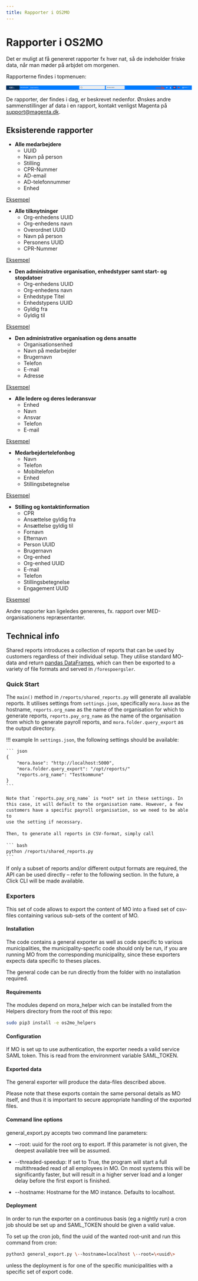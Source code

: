```yaml
---
title: Rapporter i OS2MO
---
```


# Rapporter i OS2MO

Det er muligt at få genereret rapporter fx hver nat, så de indeholder friske data, når man møder på arbjdet om morgenen.

Rapporterne findes i topmenuen:

![image](../graphics/reportsinUI.png)

De rapporter, der findes i dag, er beskrevet nedenfor. Ønskes andre sammenstillinger af data i en rapport, kontakt venligst Magenta på support@magenta.dk.

## Eksisterende rapporter
- **Alle medarbejdere**
    - UUID
    - Navn på person
    - Stilling
    - CPR-Nummer
    - AD-email
    - AD-telefonnummer
    - Enhed

[Eksempel](../Reports/OS2mo%20Ansatte.xlsx)

- **Alle tilknytninger**
    - Org-enhedens UUID
    - Org-enhedens navn
    - Overordnet UUID
    - Navn på person
    - Personens UUID
    - CPR-Nummer

[Eksempel](../Reports/OS2mo%20alle%20tilknytninger.xlsx)

- **Den administrative organisation, enhedstyper samt start- og stopdatoer**
    - Org-enhedens UUID
    - Org-enhedens navn
    - Enhedstype Titel
    - Enhedstypens UUID
    - Gyldig fra
    - Gyldig til

[Eksempel](../Reports/OS2mos%20administrative%20organisation%20inkl.%20start-%20og-%20stopdato%20samt%20enhedstyper.xlsx)

- **Den administrative organisation og dens ansatte**
    - Organisationsenhed
    - Navn på medarbejder
    - Brugernavn
    - Telefon
    - E-mail
    - Adresse

[Eksempel](../Reports/OS2mos%20organisation%20inkl.%20medarbejdere.xlsx)

- **Alle ledere og deres lederansvar**
    - Enhed
    - Navn
    - Ansvar
    - Telefon
    - E-mail

[Eksempel](../Reports/OS2mo%20Alle%20lederfunktioner.xlsx)

- **Medarbejdertelefonbog**
    - Navn
    - Telefon
    - Mobiltelefon
    - Enhed
    - Stillingsbetegnelse

[Eksempel](../Reports/OS2mo%20Medarbejdertelefonbog.xlsx)

- **Stilling og kontaktinformation**
    - CPR
    - Ansættelse gyldig fra
    - Ansættelse gyldig til
    - Fornavn
    - Efternavn
    - Person UUID
    - Brugernavn
    - Org-enhed
    - Org-enhed UUID
    - E-mail
    - Telefon
    - Stillingsbetegnelse
    - Engagement UUID

[Eksempel](../Reports/OS2MO%20Alles%20%20stilling%2Bemail.xlsx)

Andre rapporter kan ligeledes genereres, fx. rapport over MED-organisationens repræsentanter.

## Technical info
Shared reports introduces a collection of reports that can be used by
customers regardless of their individual setup. They utilise standard
MO-data and return
[pandas DataFrames](https://pandas.pydata.org/docs/reference/api/pandas.DataFrame.html),
which can then be exported to a variety of file formats and served in
`/forespoergsler`.

### Quick Start

The `main()` method in `/reports/shared_reports.py` will generate all
available reports. It utilises settings from `settings.json`,
specifically `mora.base` as the hostname, `reports.org_name` as the name
of the organisation for which to generate reports,
`reports.pay_org_name` as the name of the organisation from which to
generate payroll reports, and `mora.folder.query_export` as the output
directory.

!!! example
    In `settings.json`, the following settings should be available:

    ``` json
    {
        "mora.base": "http://localhost:5000",
        "mora.folder.query_export": "/opt/reports/"
        "reports.org_name": "Testkommune"
    }
    ```

    Note that `reports.pay_org_name` is *not* set in these settings. In
    this case, it will default to the organisation name. However, a few
    customers have a specific payroll organisation, so we need to be able to
    use the setting if necessary.

    Then, to generate all reports in CSV-format, simply call

    ``` bash
    python /reports/shared_reports.py
    ```

If only a subset of reports and/or different output formats are
required, the API can be used directly – refer to the following
section. In the future, a Click CLI will be made available.

### Exporters

This set of code allows to export the content of MO into a fixed set of
csv-files containing various sub-sets of the content of MO.

#### Installation

The code contains a general exporter as well as code specific to various
municipalities, the municipality-specfic code should only be run, if you
are running MO from the corresponding municipality, since these
exporters expects data specific to theses places.

The general code can be run directly from the folder with no
installation required.

#### Requirements

The modules depend on mora_helper wich can be installed from the Helpers
directory from the root of this repo:

``` bash
sudo pip3 install -e os2mo_helpers
```

#### Configuration

If MO is set up to use authentication, the exporter needs a valid
service SAML token. This is read from the environment variable
SAML_TOKEN.

#### Exported data

The general exporter will produce the data-files described above.

Please note that these exports contain the same personal details as MO
itself, and thus it is important to secure appropriate handling of the
exported files.

#### Command line options

general_export.py accepts two command line parameters:

- \--root: uuid for the root org to export. If this parameter is not
given, the deepest available tree will be assumed.

- \--threaded-speedup: If set to True, the program will start a full
multithreaded read of all employees in MO. On most systems this will be
significantly faster, but will result in a higher server load and a
longer delay before the first export is finished.

- \--hostname: Hostname for the MO instance. Defaults to localhost.

#### Deployment

In order to run the exporter on a continuous basis (eg a nightly run) a
cron job should be set up and SAML_TOKEN should be given a valid value.

To set up the cron job, find the uuid of the wanted root-unit and run
this command from cron:

``` bash
python3 general_export.py \--hostname=localhost \--root=\<uuid\>
```

unless the deployment is for one of the specific municipalities with a
specific set of export code.
